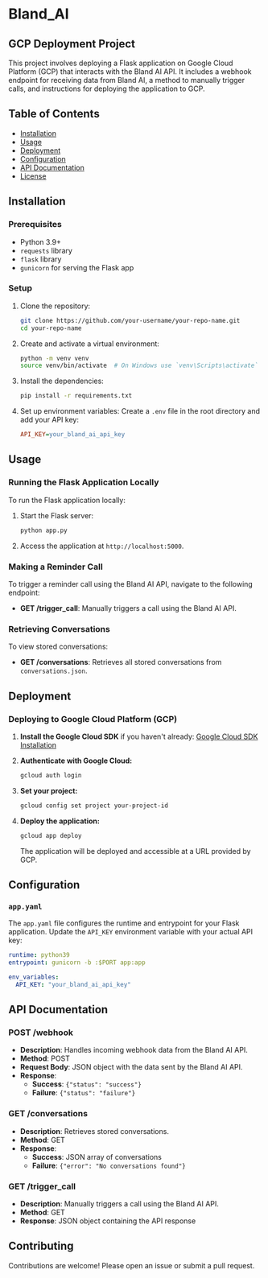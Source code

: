 # Bland_AI
## GCP Deployment Project

This project involves deploying a Flask application on Google Cloud Platform (GCP) that interacts with the Bland AI API. It includes a webhook endpoint for receiving data from Bland AI, a method to manually trigger calls, and instructions for deploying the application to GCP.

## Table of Contents

- [Installation](#installation)
- [Usage](#usage)
- [Deployment](#deployment)
- [Configuration](#configuration)
- [API Documentation](#api-documentation)
- [License](#license)

## Installation

### Prerequisites

- Python 3.9+
- `requests` library
- `flask` library
- `gunicorn` for serving the Flask app

### Setup

1. Clone the repository:
    ```sh
    git clone https://github.com/your-username/your-repo-name.git
    cd your-repo-name
    ```

2. Create and activate a virtual environment:
    ```sh
    python -m venv venv
    source venv/bin/activate  # On Windows use `venv\Scripts\activate`
    ```

3. Install the dependencies:
    ```sh
    pip install -r requirements.txt
    ```

4. Set up environment variables:
    Create a `.env` file in the root directory and add your API key:
    ```ini
    API_KEY=your_bland_ai_api_key
    ```

## Usage

### Running the Flask Application Locally

To run the Flask application locally:
1. Start the Flask server:
    ```sh
    python app.py
    ```

2. Access the application at `http://localhost:5000`.

### Making a Reminder Call

To trigger a reminder call using the Bland AI API, navigate to the following endpoint:
- **GET /trigger_call**: Manually triggers a call using the Bland AI API.

### Retrieving Conversations

To view stored conversations:
- **GET /conversations**: Retrieves all stored conversations from `conversations.json`.

## Deployment

### Deploying to Google Cloud Platform (GCP)

1. **Install the Google Cloud SDK** if you haven't already: [Google Cloud SDK Installation](https://cloud.google.com/sdk/docs/install)

2. **Authenticate with Google Cloud:**
    ```sh
    gcloud auth login
    ```

3. **Set your project:**
    ```sh
    gcloud config set project your-project-id
    ```

4. **Deploy the application:**
    ```sh
    gcloud app deploy
    ```

   The application will be deployed and accessible at a URL provided by GCP.

## Configuration

### `app.yaml`

The `app.yaml` file configures the runtime and entrypoint for your Flask application. Update the `API_KEY` environment variable with your actual API key:
```yaml
runtime: python39
entrypoint: gunicorn -b :$PORT app:app

env_variables:
  API_KEY: "your_bland_ai_api_key"
```
## API Documentation

### POST /webhook

- **Description**: Handles incoming webhook data from the Bland AI API.
- **Method**: POST
- **Request Body**: JSON object with the data sent by the Bland AI API.
- **Response**: 
    - **Success**: `{"status": "success"}`
    - **Failure**: `{"status": "failure"}`

### GET /conversations

- **Description**: Retrieves stored conversations.
- **Method**: GET
- **Response**: 
    - **Success**: JSON array of conversations
    - **Failure**: `{"error": "No conversations found"}`

### GET /trigger_call

- **Description**: Manually triggers a call using the Bland AI API.
- **Method**: GET
- **Response**: JSON object containing the API response

## Contributing

Contributions are welcome! Please open an issue or submit a pull request.

